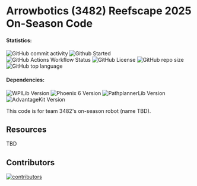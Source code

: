 # Arrowbotics (3482) Reefscape 2025 On-Season Code

#### Statistics:

![GitHub commit activity](https://img.shields.io/github/commit-activity/t/team-3482/Reefscape2025?style=flat-square)
![Github Started](https://img.shields.io/github/created-at/team-3482/Reefscape2025?style=flat-square&label=started)
![GitHub Actions Workflow Status](https://img.shields.io/github/actions/workflow/status/team-3482/Reefscape2025/gradle.yml?style=flat-square)
![GitHub License](https://img.shields.io/github/license/team-3482/Reefscape2025?style=flat-square)
![GitHub repo size](https://img.shields.io/github/repo-size/team-3482/Reefscape2025?style=flat-square)
![GitHub top language](https://img.shields.io/github/languages/top/team-3482/Reefscape2025?style=flat-square)

#### Dependencies:

![WPILib Version](https://img.shields.io/badge/dynamic/json?url=https%3A%2F%2Fraw.githubusercontent.com%2Fteam-3482%2FReefscape2025%2Fmain%2F.wpilib%2Fwpilib_preferences.json&query=%24.projectYear&style=flat-square&label=WPILib&color=%23AC2B37)
![Phoenix 6 Version](https://img.shields.io/badge/dynamic/json?url=https%3A%2F%2Fraw.githubusercontent.com%2Fteam-3482%2FReefscape2025%2Fmain%2Fvendordeps%2FPhoenix6-frc2025-latest.json&query=%24.version&style=flat-square&label=Phoenix%206&color=%2396C93D)
![PathplannerLib Version](https://img.shields.io/badge/dynamic/json?url=https%3A%2F%2Fraw.githubusercontent.com%2Fteam-3482%2FReefscape2025%2Fmain%2Fvendordeps%2FPathplannerLib.json&query=%24.version&style=flat-square&label=PathplannerLib&color=%233A51BB)
![AdvantageKit Version](https://img.shields.io/badge/dynamic/json?url=https%3A%2F%2Fraw.githubusercontent.com%2Fteam-3482%2FReefscape2025%2Frefs%2Fheads%2Fmain%2Fvendordeps%2FAdvantageKit.json&query=version&style=flat-square&label=AdvantageKit&color=%23fbc404)


This code is for team 3482's on-season robot (name TBD).

## Resources

TBD

## Contributors

<a href="https://github.com/team-3482/Reefscape2025/graphs/contributors">
  <img src="https://contrib.rocks/image?repo=team-3482/Reefscape2025" alt="contributors"/>
</a>
